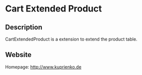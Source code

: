 # Cart Extended Product

## Description

CartExtendedProduct is a extension to extend the product table.

## Website

Homepage: http://www.kuprienko.de
